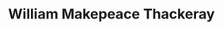 ---
title: "William Makepeace Thackeray"
cc-type: person
hashtag: william-makepeace-thackeray
tags:
  - writer
  - Human Being
---